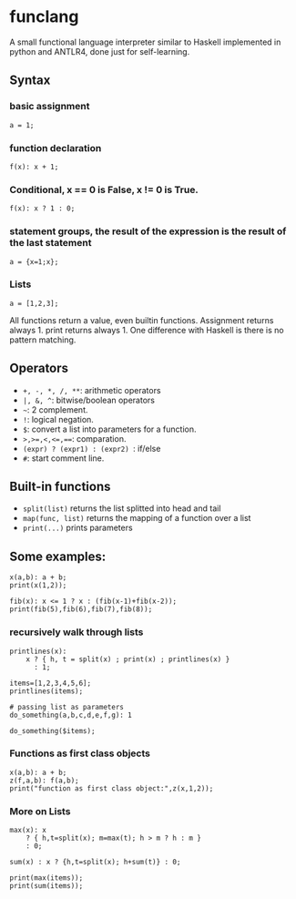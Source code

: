 # funclang
A small functional language interpreter similar to Haskell implemented in python and ANTLR4, done just for self-learning.

## Syntax

### basic assignment
```
a = 1;
```

### function declaration
```
f(x): x + 1;
```

### Conditional, x == 0 is False, x != 0 is True.
```
f(x): x ? 1 : 0;
```

### statement groups, the result of the expression is the result of the last statement
```
a = {x=1;x};
```

### Lists
```
a = [1,2,3];
```

All functions return a value, even builtin functions.
Assignment returns always 1.
print returns always 1.
One difference with Haskell is there is no pattern matching.

## Operators
* ```+, -, *, /, **```: arithmetic operators
* ```|, &, ^```: bitwise/boolean operators
* ```~```: 2 complement.
* ```!```: logical negation.
* ```$```: convert a list into parameters for a function.
* ```>,>=,<,<=,==```: comparation.
* ```(expr) ? (expr1) : (expr2) ```: if/else
* ```#```: start comment line.

## Built-in functions
* ```split(list)``` returns the list splitted into head and tail
* ```map(func, list)``` returns the mapping of a function over a list
* ```print(...)``` prints parameters


## Some examples:
```
x(a,b): a + b; 
print(x(1,2));

fib(x): x <= 1 ? x : (fib(x-1)+fib(x-2));
print(fib(5),fib(6),fib(7),fib(8));
```


### recursively walk through lists
```
printlines(x): 
    x ? { h, t = split(x) ; print(x) ; printlines(x) }
      : 1;

items=[1,2,3,4,5,6];
printlines(items);

# passing list as parameters
do_something(a,b,c,d,e,f,g): 1

do_something($items);
```

### Functions as first class objects
```
x(a,b): a + b;
z(f,a,b): f(a,b);
print("function as first class object:",z(x,1,2));
```

### More on Lists
```
max(x): x 
    ? { h,t=split(x); m=max(t); h > m ? h : m } 
    : 0;

sum(x) : x ? {h,t=split(x); h+sum(t)} : 0;

print(max(items));
print(sum(items));
```

